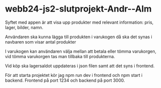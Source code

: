 # webb24-js2-slutprojekt-Andr--Alm

Syftet med appen är att visa upp produkter med relevant information: pris, lager, bilder, namn. 

Användaren ska kunna lägga till produkten i varukogen då ska det synas i navbaren som visar antal produkter

I varukogen kan användaren välja mellan att betala eller tömma varukorgen, vid tömma varukorgen tas man tillbaka till produkterna. 

Vid köp ska lagersaldot uppdateras i json filen samt att det syns i frontend. 



För att starta projektet kör jag npm run dev i frontend och npm start i backend. Frontend på port 1234 och backend på port 3000.

 

